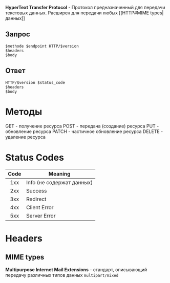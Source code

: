 **HyperText Transfer Protocol** - Протокол предназначенный для передачи текстовых данных. Расширен для передачи любых [[HTTP#MIME types|данных]]

## Запрос
```shell
$methode $endpoint HTTP/$version
$headers
$body
```
## Ответ
```shell
HTTP/$version $status_code
$headers
$body
```

# Методы
GET - получение ресурса
POST - передача (создание) ресурса
PUT - обновление ресурса
PATCH - частичное обновление ресурса
DELETE - удаление ресурса

# Status Codes
| Code | Meaning                   |
|:----:| ------------------------- |
| 1xx  | Info (не содержат данных) |
| 2xx  | Success                   |
| 3xx  | Redirect                  |
| 4xx  | Client Error              |
| 5xx  | Server Error              |

# Headers

## MIME types
**Multipurpose Internet Mail Extensions** - стандарт, описывающий передачу различных типов данных `multipart/mixed`